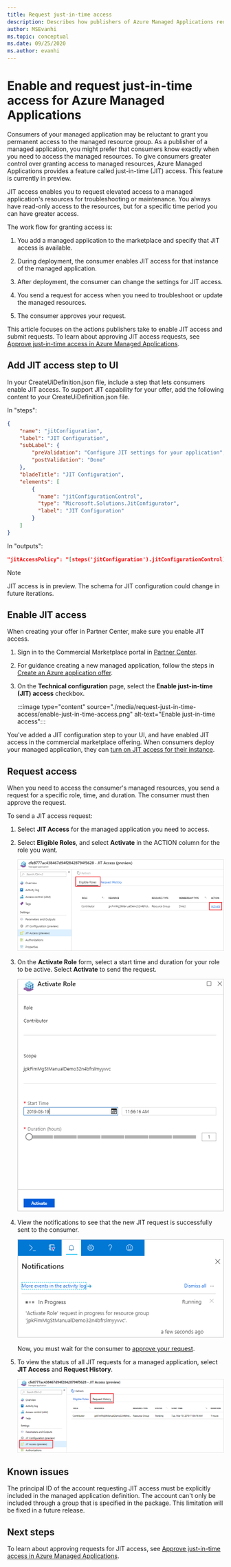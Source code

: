```yaml
---
title: Request just-in-time access
description: Describes how publishers of Azure Managed Applications request just-in-time access to a managed application.
author: MSEvanhi
ms.topic: conceptual
ms.date: 09/25/2020
ms.author: evanhi
---
```

# Enable and request just-in-time access for Azure Managed Applications

Consumers of your managed application may be reluctant to grant you permanent access to the managed resource group. As a publisher of a managed application, you might prefer that consumers know exactly when you need to access the managed resources. To give consumers greater control over granting access to managed resources, Azure Managed Applications provides a feature called just-in-time (JIT) access. This feature is currently in preview.

JIT access enables you to request elevated access to a managed application's resources for troubleshooting or maintenance. You always have read-only access to the resources, but for a specific time period you can have greater access.

The work flow for granting access is:

1. You add a managed application to the marketplace and specify that JIT access is available.

1. During deployment, the consumer enables JIT access for that instance of the managed application.

1. After deployment, the consumer can change the settings for JIT access.

1. You send a request for access when you need to troubleshoot or update the managed resources.

1. The consumer approves your request.

This article focuses on the actions publishers take to enable JIT access and submit requests. To learn about approving JIT access requests, see [Approve just-in-time access in Azure Managed Applications](approve-just-in-time-access.md).

## Add JIT access step to UI

In your CreateUiDefinition.json file, include a step that lets consumers enable JIT access. To support JIT capability for your offer, add the following content to your CreateUiDefinition.json file.

In "steps":

```json
{
    "name": "jitConfiguration",
    "label": "JIT Configuration",
    "subLabel": {
        "preValidation": "Configure JIT settings for your application",
        "postValidation": "Done"
    },
    "bladeTitle": "JIT Configuration",
    "elements": [
        {
          "name": "jitConfigurationControl",
          "type": "Microsoft.Solutions.JitConfigurator",
          "label": "JIT Configuration"
        }
    ]
}
```

In "outputs":

```json
"jitAccessPolicy": "[steps('jitConfiguration').jitConfigurationControl]"
```

> [!NOTE]
> JIT access is in preview. The schema for JIT configuration could change in future iterations.

## Enable JIT access

When creating your offer in Partner Center, make sure you enable JIT access.

1. Sign in to the Commercial Marketplace portal in [Partner Center](https://partner.microsoft.com/dashboard/commercial-marketplace/overview).

1. For guidance creating a new managed application, follow the steps in [Create an Azure application offer](../../marketplace/create-new-azure-apps-offer.md).

1. On the **Technical configuration** page, select the **Enable just-in-time (JIT) access** checkbox.

   :::image type="content" source="./media/request-just-in-time-access/enable-just-in-time-access.png" alt-text="Enable just-in-time access":::

You've added a JIT configuration step to your UI, and have enabled JIT access in the commercial marketplace offering. When consumers deploy your managed application, they can [turn on JIT access for their instance](approve-just-in-time-access.md#enable-during-deployment).

## Request access

When you need to access the consumer's managed resources, you send a request for a specific role, time, and duration. The consumer must then approve the request.

To send a JIT access request:

1. Select **JIT Access** for the managed application you need to access.

1. Select **Eligible Roles**, and select **Activate** in the ACTION column for the role you want.

   ![Activate request for access](./media/request-just-in-time-access/send-request.png)

1. On the **Activate Role** form, select a start time and duration for your role to be active. Select **Activate** to send the request.

   ![Activate access](./media/request-just-in-time-access/activate-access.png) 

1. View the notifications to see that the new JIT request is successfully sent to the consumer.

   ![Notification](./media/request-just-in-time-access/in-progress.png)

   Now, you must wait for the consumer to [approve your request](approve-just-in-time-access.md#approve-requests).

1. To view the status of all JIT requests for a managed application, select **JIT Access** and **Request History**.

   ![View status](./media/request-just-in-time-access/view-status.png)

## Known issues

The principal ID of the account requesting JIT access must be explicitly included in the managed application definition. The account can't only be included through a group that is specified in the package. This limitation will be fixed in a future release.

## Next steps

To learn about approving requests for JIT access, see [Approve just-in-time access in Azure Managed Applications](approve-just-in-time-access.md).
